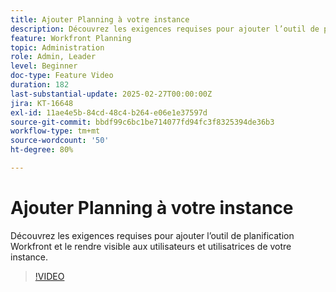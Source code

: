 ```yaml
---
title: Ajouter Planning à votre instance
description: Découvrez les exigences requises pour ajouter l’outil de planification Workfront et le rendre visible aux utilisateurs et utilisatrices de votre instance.
feature: Workfront Planning
topic: Administration
role: Admin, Leader
level: Beginner
doc-type: Feature Video
duration: 182
last-substantial-update: 2025-02-27T00:00:00Z
jira: KT-16648
exl-id: 11ae4e5b-84cd-48c4-b264-e06e1e37597d
source-git-commit: bbdf99c6bc1be714077fd94fc3f8325394de36b3
workflow-type: tm+mt
source-wordcount: '50'
ht-degree: 80%

---
```


# Ajouter Planning à votre instance

Découvrez les exigences requises pour ajouter l’outil de planification Workfront et le rendre visible aux utilisateurs et utilisatrices de votre instance.

>[!VIDEO](https://video.tv.adobe.com/v/3447930/?learn=on&enablevpops=1)
